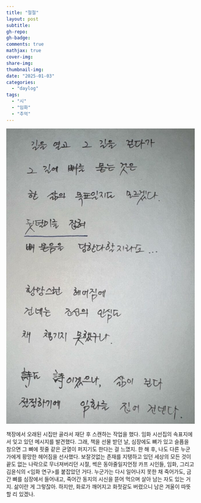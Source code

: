 ```yaml
---
title: "절절"
layout: post
subtitle:
gh-repo:
gh-badge:
comments: true
mathjax: true
cover-img:
share-img: 
thumbnail-img:
date: "2025-01-03"
categories: 
  - "daylog"
tags: 
  - "시"
  - "임화"
  - "추억"
---
```


![오래된 임화 시집 속표지에 적힌 메시지](/assets/img/IMG_6269-655x1024.jpg)

책장에서 오래된 시집만 골라서 재단 후 스캔하는 작업을 했다. 임화 시선집의 속표지에서 잊고 있던 메시지를 발견했다. 그래, 책을 선물 받던 날, 심장에도 뼈가 있고 슬픔을 참으면 그 뼈에 핏줄 같은 균열이 퍼지기도 한다는 걸 느꼈지. 한 해 후, 나도 다른 누군가에게 황망한 헤어짐을 선사했다. 보잘것없는 존재를 지탱하고 있던 세상의 모든 것이 끝도 없는 나락으로 무너져버리던 시절, 썩은 동아줄일지언정 카프 시인들, 임화, 그리고 김윤식의 <임화 연구>를 붙잡았던 거다. 누군가는 다시 일어나지 못한 채 죽어가도, 금 간 뼈를 심장에서 들어내고, 죽어간 동지의 시신을 뜯어 먹으며 살아 남는 자도 있는 거지. 삶이란 게 그렇잖아. 하지만, 화로가 깨어지고 화젓갈도 버렸으니 남은 겨울이 따뜻할 리 있겠나.
